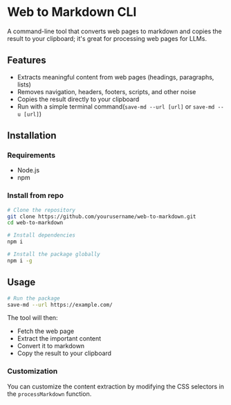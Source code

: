 # Web to Markdown CLI

A command-line tool that converts web pages to markdown and copies the result to your clipboard; it's great for processing web pages for LLMs.

## Features

- Extracts meaningful content from web pages (headings, paragraphs, lists)
- Removes navigation, headers, footers, scripts, and other noise
- Copies the result directly to your clipboard
- Run with a simple terminal command(``save-md --url [url]`` or ``save-md --u [url]``)

## Installation
### Requirements

- Node.js
- npm

### Install from repo

```bash
# Clone the repository
git clone https://github.com/yourusername/web-to-markdown.git
cd web-to-markdown

# Install dependencies
npm i

# Install the package globally
npm i -g
```

## Usage

```bash
# Run the package
save-md --url https://example.com/
```

The tool will then:

- Fetch the web page
- Extract the important content
- Convert it to markdown
- Copy the result to your clipboard

### Customization

You can customize the content extraction by modifying the CSS selectors in the ``processMarkdown`` function.